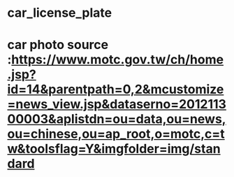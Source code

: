 # car_license_plate
# car photo source :https://www.motc.gov.tw/ch/home.jsp?id=14&parentpath=0,2&mcustomize=news_view.jsp&dataserno=201211300003&aplistdn=ou=data,ou=news,ou=chinese,ou=ap_root,o=motc,c=tw&toolsflag=Y&imgfolder=img/standard

